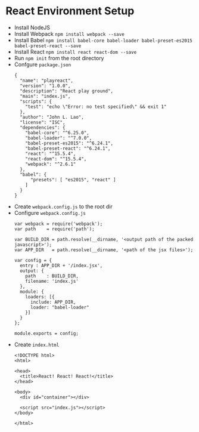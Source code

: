 # React Environment Setup

* Install NodeJS
* Install Webpack
  `npm install webpack --save`
* Install Babel
  `npm install babel-core babel-loader babel-preset-es2015 babel-preset-react --save`
* Install React
  `npm install react react-dom --save`
* Run `npm init` from the root directory
* Confgure `package.json`
  ```
  {
    "name": "playreact",
    "version": "1.0.0",
    "description": "React play ground",
    "main": "index.js",
    "scripts": {
      "test": "echo \"Error: no test specified\" && exit 1"
    },
    "author": "John L. Lao",
    "license": "ISC",
    "dependencies": {
      "babel-core": "^6.25.0",
      "babel-loader": "^7.0.0",
      "babel-preset-es2015": "^6.24.1",
      "babel-preset-react": "^6.24.1",
      "react": "^15.5.4",
      "react-dom": "^15.5.4",
      "webpack": "^2.6.1"
    },
    "babel": {
        "presets": [ "es2015", "react" ]
      ]
    }
  }
  ```
* Create `webpack.config.js` to the root dir
* Configure `webpack.config.js`
  ```
  var webpack = require('webpack');
  var path    = require('path');

  var BUILD_DIR = path.resolve(__dirname, '<output path of the packed javascript>');
  var APP_DIR   = path.resolve(__dirname, '<path of the jsx files>');

  var config = {
    entry : APP_DIR + '/index.jsx',
    output: {
      path    : BUILD_DIR,
      filename: 'index.js'
    },
    module: {
      loaders: [{
        include: APP_DIR,
        loader: "babel-loader" 
      }]
    }
  };

  module.exports = config;
  ```
* Create `index.html`
  ```
  <!DOCTYPE html>
  <html>
 
  <head>
    <title>React! React! React!</title>
  </head>
 
  <body>
    <div id="container"></div>
 
    <script src="index.js"></script>
  </body>
 
  </html>
  ```